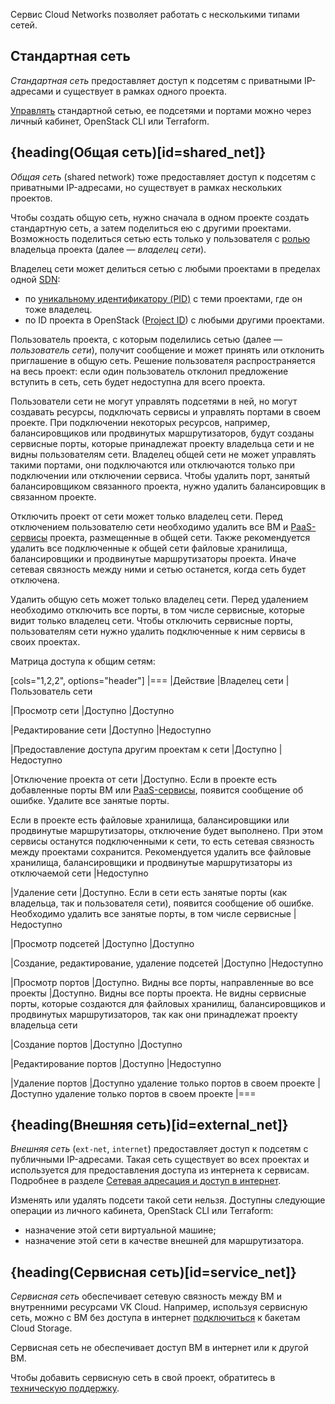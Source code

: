 Сервис Cloud Networks позволяет работать с несколькими типами сетей.

## Стандартная сеть

_Стандартная сеть_ предоставляет доступ к подсетям с приватными IP-адресами и существует в рамках одного проекта.

[Управлять](../../service-management) стандартной сетью, ее подсетями и портами можно через личный кабинет, OpenStack CLI или Terraform.

## {heading(Общая сеть)[id=shared_net]}

_Общая сеть_ (shared network) тоже предоставляет доступ к подсетям с приватными IP-адресами, но существует в рамках нескольких проектов.

Чтобы создать общую сеть, нужно сначала в одном проекте создать стандартную сеть, а затем поделиться ею с другими проектами. Возможность поделиться сетью есть только у пользователя с [ролью](/ru/tools-for-using-services/account/concepts/rolesandpermissions) владельца проекта (далее — _владелец сети_).

Владелец сети может делиться сетью с любыми проектами в пределах одной [SDN](../sdn):

- по [уникальному идентификатору (PID)](/ru/tools-for-using-services/account/service-management/project-settings/manage#poluchenie_identifikatora_proekta) с теми проектами, где он тоже владелец.
- по ID проекта в OpenStack ([Project ID](/ru/tools-for-using-services/api/rest-api/endpoints#poluchenie_project_id)) с любыми другими проектами.

Пользователь проекта, с которым поделились сетью (далее — _пользователь сети_), получит сообщение и может принять или отклонить приглашение в общую сеть. Решение пользователя распространяется на весь проект: если один пользователь отклонил предложение вступить в сеть, сеть будет недоступна для всего проекта.

Пользователи сети не могут управлять подсетями в ней, но могут создавать ресурсы, подключать сервисы и управлять портами в своем проекте. При подключении некоторых ресурсов, например, балансировщиков или продвинутых маршрутизаторов, будут созданы сервисные порты, которые принадлежат проекту владельца сети и не видны пользователям сети. Владелец общей сети не может управлять такими портами, они подключаются или отключаются только при подключении или отключении сервиса. Чтобы удалить порт, занятый балансировщиком связанного проекта, нужно удалить балансировщик в связанном проекте.

Отключить проект от сети может только владелец сети. Перед отключением пользователю сети необходимо удалить все ВМ и [PaaS-сервисы](/ru/intro/start/concepts/architecture) проекта, размещенные в общей сети. Также рекомендуется удалить все подключенные к общей сети файловые хранилища, балансировщики и продвинутые маршрутизаторы проекта. Иначе сетевая связность между ними и сетью останется, когда сеть будет отключена.

Удалить общую сеть может только владелец сети. Перед удалением необходимо отключить все порты, в том числе сервисные, которые видит только владелец сети. Чтобы отключить сервисные порты, пользователям сети нужно удалить подключенные к ним сервисы в своих проектах.

Матрица доступа к общим сетям:

[cols="1,2,2", options="header"]
|===
|Действие
|Владелец сети
|Пользователь сети

|Просмотр сети
|Доступно
|Доступно

|Редактирование сети
|Доступно
|Недоступно

|Предоставление доступа другим проектам к сети
|Доступно
|Недоступно

|Отключение проекта от сети
|Доступно. Если в проекте есть добавленные порты ВМ или [PaaS-сервисы](/ru/intro/start/concepts/architecture), появится сообщение об ошибке. Удалите все занятые порты.

Если в проекте есть файловые хранилища, балансировщики или продвинутые маршрутизаторы, отключение будет выполнено. При этом сервисы останутся подключенными к сети, то есть сетевая связность между проектами сохранится. Рекомендуется удалить все файловые хранилища, балансировщики и продвинутые маршрутизаторы из отключаемой сети
|Недоступно

|Удаление сети
|Доступно. Если в сети есть занятые порты (как владельца, так и пользователя сети), появится сообщение об ошибке. Необходимо удалить все занятые порты, в том числе сервисные
|Недоступно

|Просмотр подсетей
|Доступно
|Доступно

|Создание, редактирование, удаление подсетей
|Доступно
|Недоступно

|Просмотр портов
|Доступно. Видны все порты, направленные во все проекты
|Доступно. Видны все порты проекта. Не видны сервисные порты, которые создаются для файловых хранилищ, балансировщиков и продвинутых маршрутизаторов, так как они принадлежат проекту владельца сети

|Создание портов
|Доступно
|Доступно

|Редактирование портов
|Доступно
|Недоступно

|Удаление портов
|Доступно удаление только портов в своем проекте
|Доступно удаление только портов в своем проекте
|===

## {heading(Внешняя сеть)[id=external_net]}

_Внешняя сеть_ (`ext-net`, `internet`) предоставляет доступ к подсетям с публичными IP-адресами. Такая сеть существует во всех проектах и используется для предоставления доступа из интернета к сервисам. Подробнее в разделе [Сетевая адресация и доступ в интернет](../ips-and-inet).

Изменять или удалять подсети такой сети нельзя. Доступны следующие операции из личного кабинета, OpenStack CLI или Terraform:

- назначение этой сети виртуальной машине;
- назначение этой сети в качестве внешней для маршрутизатора.

## {heading(Сервисная сеть)[id=service_net]}

_Сервисная сеть_ обеспечивает сетевую связность между ВМ и внутренними ресурсами VK Cloud. Например, используя сервисную сеть, можно с ВМ без доступа в интернет [подключиться](/ru/networks/vnet/how-to-guides/s3-service-net) к бакетам Cloud Storage.

Сервисная сеть не обеспечивает доступ ВМ в интернет или к другой ВМ.

Чтобы добавить сервисную сеть в свой проект, обратитесь в [техническую поддержку](/ru/contacts).
